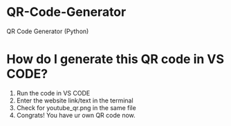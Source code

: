 # QR-Code-Generator
QR Code Generator (Python)

# How do I generate this QR code in VS CODE?
1. Run the code in VS CODE
2. Enter the website link/text in the terminal
3. Check for youtube_qr.png in the same file
4. Congrats! You have ur own QR code now.
